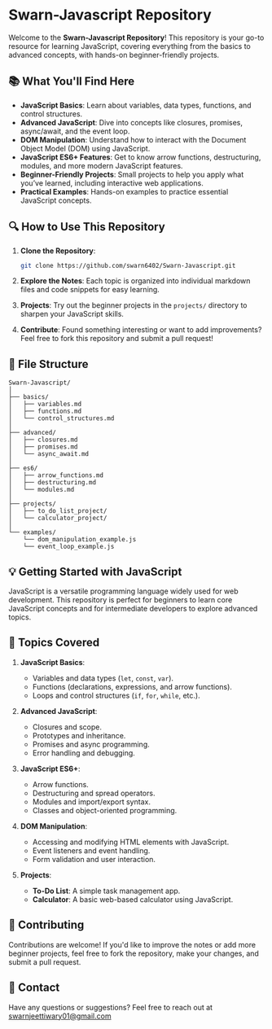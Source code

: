 # Swarn-Javascript Repository

Welcome to the **Swarn-Javascript Repository**! This repository is your go-to resource for learning JavaScript, covering everything from the basics to advanced concepts, with hands-on beginner-friendly projects.

## 📚 What You'll Find Here

- **JavaScript Basics**: Learn about variables, data types, functions, and control structures.
- **Advanced JavaScript**: Dive into concepts like closures, promises, async/await, and the event loop.
- **DOM Manipulation**: Understand how to interact with the Document Object Model (DOM) using JavaScript.
- **JavaScript ES6+ Features**: Get to know arrow functions, destructuring, modules, and more modern JavaScript features.
- **Beginner-Friendly Projects**: Small projects to help you apply what you’ve learned, including interactive web applications.
- **Practical Examples**: Hands-on examples to practice essential JavaScript concepts.

## 🔍 How to Use This Repository

1. **Clone the Repository**:
   ```bash
   git clone https://github.com/swarn6402/Swarn-Javascript.git
   ```

2. **Explore the Notes**: Each topic is organized into individual markdown files and code snippets for easy learning.

3. **Projects**: Try out the beginner projects in the `projects/` directory to sharpen your JavaScript skills.

4. **Contribute**: Found something interesting or want to add improvements? Feel free to fork this repository and submit a pull request!

## 📂 File Structure

```
Swarn-Javascript/
│
├── basics/
│   ├── variables.md
│   ├── functions.md
│   └── control_structures.md
│
├── advanced/
│   ├── closures.md
│   ├── promises.md
│   └── async_await.md
│
├── es6/
│   ├── arrow_functions.md
│   ├── destructuring.md
│   └── modules.md
│
├── projects/
│   ├── to_do_list_project/
│   └── calculator_project/
│
└── examples/
    └── dom_manipulation_example.js
    └── event_loop_example.js
```

## 💡 Getting Started with JavaScript

JavaScript is a versatile programming language widely used for web development. This repository is perfect for beginners to learn core JavaScript concepts and for intermediate developers to explore advanced topics.

## 📑 Topics Covered

1. **JavaScript Basics**: 
   - Variables and data types (`let`, `const`, `var`).
   - Functions (declarations, expressions, and arrow functions).
   - Loops and control structures (`if`, `for`, `while`, etc.).

2. **Advanced JavaScript**: 
   - Closures and scope.
   - Prototypes and inheritance.
   - Promises and async programming.
   - Error handling and debugging.

3. **JavaScript ES6+**: 
   - Arrow functions.
   - Destructuring and spread operators.
   - Modules and import/export syntax.
   - Classes and object-oriented programming.

4. **DOM Manipulation**: 
   - Accessing and modifying HTML elements with JavaScript.
   - Event listeners and event handling.
   - Form validation and user interaction.

5. **Projects**: 
   - **To-Do List**: A simple task management app.
   - **Calculator**: A basic web-based calculator using JavaScript.

## 🤝 Contributing

Contributions are welcome! If you'd like to improve the notes or add more beginner projects, feel free to fork the repository, make your changes, and submit a pull request.

## 📧 Contact

Have any questions or suggestions? Feel free to reach out at swarnjeettiwary01@gmail.com

